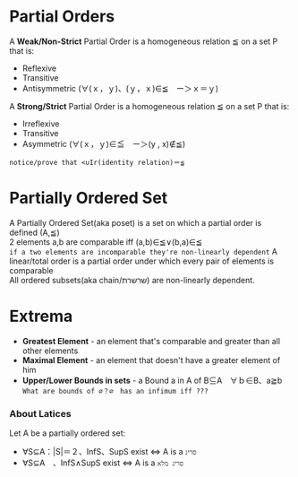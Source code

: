 # Partial Orders
A **Weak/Non-Strict** Partial Order is a homogeneous relation ≦ on a set P that is:
- Reflexive
- Transitive
- Antisymmetric (∀(ｘ，ｙ)、(ｙ，ｘ)∈≦　ー＞ｘ＝ｙ)

A **Strong/Strict** Partial Order is a homogeneous relation ≦ on a set P that is:
- Irreflexive
- Transitive
- Asymmetric (∀(ｘ，ｙ)∈≦　ー＞(y , x)∉≦)

```notice/prove that <∪Ir(identity relation)＝≦```

# Partially Ordered Set
A Partially Ordered Set(aka poset) is a set on which a partial order is defined (A,≦)  
2 elements a,b are comparable iff (a,b)∈≦∨(b,a)∈≦  
```if a two elements are incomparable they're non-linearly dependent```
A linear/total order is a partial order under which every pair of elements is comparable  
All ordered subsets(aka chain/שרשרת) are non-linearly dependent.  

# Extrema
- **Greatest Element** - an element that's comparable and greater than all other elements  
- **Maximal Element** - an element that doesn't have a greater element of him  
- **Upper/Lower Bounds in sets** - a Bound a in A of B⊆A　∀ｂ∈B、a≧b  
```What are bounds of ∅？∅　has an infimum iff ???```

### About Latices
Let A be a partially ordered set:
- ∀S⊆A：|S|＝２、InfS、SupS exist ⇔ A is a ```סריג```
- ∀S⊆A　、InfS∧SupS exist ⇔ A is a ```סריג מלא```

